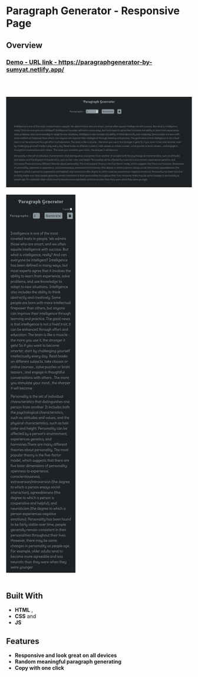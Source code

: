 # Paragraph Generator - Responsive Page

## Overview

  <h3>
    <a href="https://paragraphgenerator-by-sumyat.netlify.app/">
      Demo - URL link - https://paragraphgenerator-by-sumyat.netlify.app/
    </a>
  </h3>

<br/>
<br/>

![](Demo/large-screen.png)
<br/>
<br/>
![](Demo/small-screen.png)
<br/>
<br/>

## Built With

- **HTML** ,
- **CSS** and
- **JS**

## Features

- **Responsive and look great on all devices**
- **Random meaningful paragraph generating**
- **Copy with one click**
